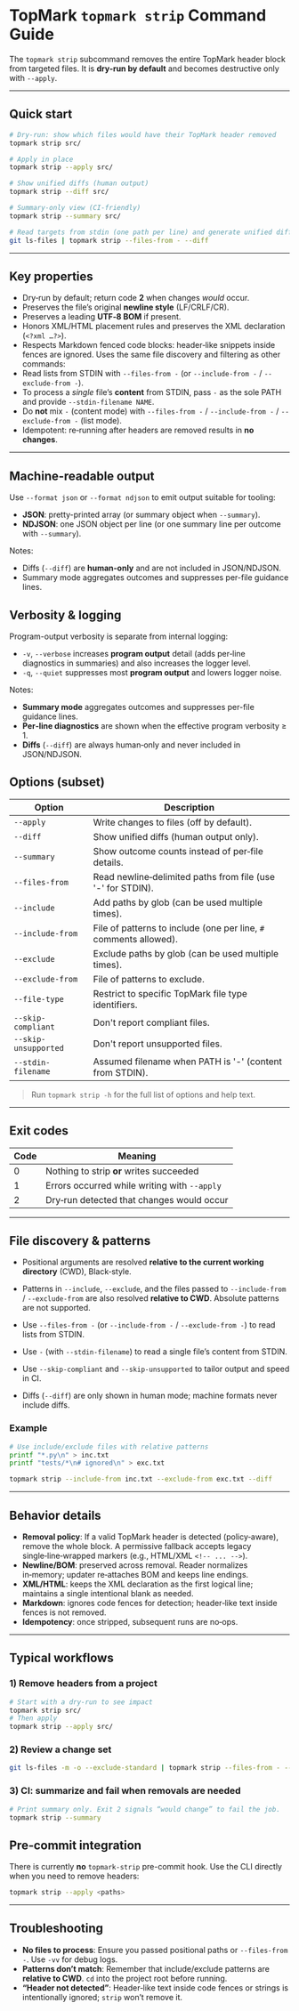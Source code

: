 <!--
topmark:header:start

  file         : strip.md
  file_relpath : docs/usage/commands/strip.md
  project      : TopMark
  license      : MIT
  copyright    : (c) 2025 Olivier Biot

topmark:header:end
-->

# TopMark `topmark strip` Command Guide

The `topmark strip` subcommand removes the entire TopMark header block from targeted files. It is
**dry‑run by default** and becomes destructive only with `--apply`.

______________________________________________________________________

## Quick start

```bash
# Dry‑run: show which files would have their TopMark header removed
topmark strip src/

# Apply in place
topmark strip --apply src/

# Show unified diffs (human output)
topmark strip --diff src/

# Summary‑only view (CI‑friendly)
topmark strip --summary src/

# Read targets from stdin (one path per line) and generate unified diff output
git ls-files | topmark strip --files-from - --diff
```

______________________________________________________________________

## Key properties

- Dry‑run by default; return code **2** when changes *would* occur.
- Preserves the file’s original **newline style** (LF/CRLF/CR).
- Preserves a leading **UTF‑8 BOM** if present.
- Honors XML/HTML placement rules and preserves the XML declaration (`<?xml …?>`).
- Respects Markdown fenced code blocks: header‑like snippets inside fences are ignored. Uses the
  same file discovery and filtering as other commands:
- Read lists from STDIN with `--files-from -` (or `--include-from -` / `--exclude-from -`).
- To process a *single* file’s **content** from STDIN, pass `-` as the sole PATH and provide
  `--stdin-filename NAME`.
- Do **not** mix `-` (content mode) with `--files-from -` / `--include-from -` / `--exclude-from -`
  (list mode).
- Idempotent: re‑running after headers are removed results in **no changes**.

______________________________________________________________________

## Machine-readable output

Use `--format json` or `--format ndjson` to emit output suitable for tooling:

- **JSON**: pretty-printed array (or summary object when `--summary`).
- **NDJSON**: one JSON object per line (or one summary line per outcome with `--summary`).

Notes:

- Diffs (`--diff`) are **human-only** and are not included in JSON/NDJSON.
- Summary mode aggregates outcomes and suppresses per-file guidance lines.

## Verbosity & logging

Program-output verbosity is separate from internal logging:

- `-v`, `--verbose` increases **program output** detail (adds per‑line diagnostics in summaries) and also increases the logger level.
- `-q`, `--quiet` suppresses most **program output** and lowers logger noise.

Notes:

- **Summary mode** aggregates outcomes and suppresses per-file guidance lines.
- **Per‑line diagnostics** are shown when the effective program verbosity ≥ 1.
- **Diffs** (`--diff`) are always human‑only and never included in JSON/NDJSON.

## Options (subset)

| Option               | Description                                                       |
| -------------------- | ----------------------------------------------------------------- |
| `--apply`            | Write changes to files (off by default).                          |
| `--diff`             | Show unified diffs (human output only).                           |
| `--summary`          | Show outcome counts instead of per‑file details.                  |
| `--files-from`       | Read newline‑delimited paths from file (use '-' for STDIN).       |
| `--include`          | Add paths by glob (can be used multiple times).                   |
| `--include-from`     | File of patterns to include (one per line, `#` comments allowed). |
| `--exclude`          | Exclude paths by glob (can be used multiple times).               |
| `--exclude-from`     | File of patterns to exclude.                                      |
| `--file-type`        | Restrict to specific TopMark file type identifiers.               |
| `--skip-compliant`   | Don't report compliant files.                                     |
| `--skip-unsupported` | Don't report unsupported files.                                   |
| `--stdin-filename`   | Assumed filename when PATH is '-' (content from STDIN).           |

> Run `topmark strip -h` for the full list of options and help text.

______________________________________________________________________

## Exit codes

| Code | Meaning                                      |
| ---- | -------------------------------------------- |
| 0    | Nothing to strip **or** writes succeeded     |
| 1    | Errors occurred while writing with `--apply` |
| 2    | Dry‑run detected that changes would occur    |

______________________________________________________________________

## File discovery & patterns

- Positional arguments are resolved **relative to the current working directory** (CWD),
  Black‑style.

- Patterns in `--include`, `--exclude`, and the files passed to `--include-from` / `--exclude-from`
  are also resolved **relative to CWD**. Absolute patterns are not supported.

- Use `--files-from -` (or `--include-from -` / `--exclude-from -`) to read lists from STDIN.

- Use `-` (with `--stdin-filename`) to read a single file’s content from STDIN.

- Use `--skip-compliant` and `--skip-unsupported` to tailor output and speed in CI.

- Diffs (`--diff`) are only shown in human mode; machine formats never include diffs.

### Example

```bash
# Use include/exclude files with relative patterns
printf "*.py\n" > inc.txt
printf "tests/*\n# ignored\n" > exc.txt

topmark strip --include-from inc.txt --exclude-from exc.txt --diff
```

______________________________________________________________________

## Behavior details

- **Removal policy**: If a valid TopMark header is detected (policy‑aware), remove the whole block.
  A permissive fallback accepts legacy single‑line‑wrapped markers (e.g., HTML/XML `<!-- ... -->`).
- **Newline/BOM**: preserved across removal. Reader normalizes in‑memory; updater re‑attaches BOM
  and keeps line endings.
- **XML/HTML**: keeps the XML declaration as the first logical line; maintains a single intentional
  blank as needed.
- **Markdown**: ignores code fences for detection; header‑like text inside fences is not removed.
- **Idempotency**: once stripped, subsequent runs are no‑ops.

______________________________________________________________________

## Typical workflows

### 1) Remove headers from a project

```bash
# Start with a dry‑run to see impact
topmark strip src/
# Then apply
topmark strip --apply src/
```

### 2) Review a change set

```bash
git ls-files -m -o --exclude-standard | topmark strip --files-from - --diff
```

### 3) CI: summarize and fail when removals are needed

```bash
# Print summary only. Exit 2 signals “would change” to fail the job.
topmark strip --summary
```

## Pre‑commit integration

There is currently **no** `topmark-strip` pre-commit hook. Use the CLI directly when you need to
remove headers:

```bash
topmark strip --apply <paths>
```

______________________________________________________________________

## Troubleshooting

- **No files to process**: Ensure you passed positional paths or `--files-from -`. Use `-vv` for
  debug logs.
- **Patterns don’t match**: Remember that include/exclude patterns are **relative to CWD**. `cd`
  into the project root before running.
- **“Header not detected”**: Header‑like text inside code fences or strings is intentionally
  ignored; `strip` won’t remove it.
